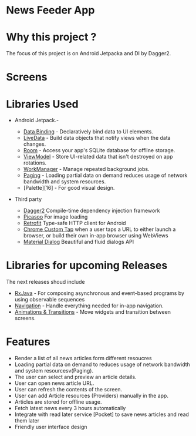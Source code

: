 # News Feeder App

# Why this project ?

The focus of this project is on Android Jetpacka and DI by Dagger2.

# Screens


# Libraries Used
* Android Jetpack.-
  * [Data Binding][1] - Declaratively bind  data to UI elements.
  * [LiveData][2] - Build data objects that notify views when the data changes.
  * [Room][3] - Access your app's SQLite database for offline storage.
  * [ViewModel][4] - Store UI-related data that isn't destroyed on app rotations.
  * [WorkManager][5] - Manage repeated background jobs.
  * [Paging][15] - Loading partial data on demand reduces usage of network bandwidth and system resources.
  * [Palette][16] - For good visual design.
  
* Third party
  * [Dagger2][6] Compile-time dependency injection framework
  * [Picasoo][7] For image loading
  * [Retrofit][8] Type-safe HTTP client for Android
  * [Chrome Custom Tap][10] when a user taps a URL to either launch a browser, or build their own in-app browser using WebViews
  * [Material Dialog][9] Beautiful and fluid dialogs API


 # Libraries for upcoming Releases
   The next releases shoud include
   * [RxJava][13] - For composing asynchronous and event-based programs by using observable sequences
   * [Navigation][11] - Handle everything needed for in-app navigation.
   * [Animations & Transitions][12] - Move widgets and transition between screens.

[1]: https://developer.android.com/topic/libraries/data-binding/
[2]: https://developer.android.com/topic/libraries/architecture/livedata
[3]: https://developer.android.com/topic/libraries/architecture/room
[4]: https://developer.android.com/topic/libraries/architecture/viewmodel
[5]: https://developer.android.com/topic/libraries/architecture/workmanager
[6]: https://google.github.io/dagger/users-guide
[7]: https://github.com/square/picasso
[8]: https://square.github.io/retrofit/
[9]: https://github.com/afollestad/material-dialogs
[10]: https://developer.chrome.com/multidevice/android/customtabs
[11]: https://developer.android.com/topic/libraries/architecture/navigation/
[12]: https://developer.android.com/training/animation/
[13]: https://github.com/ReactiveX/RxJava
[14]: https://getpocket.com/developer/
[15]: https://developer.android.com/topic/libraries/architecture/paging/
[15]: https://developer.android.com/training/material/palette-colors

 # Features
  * Render a list of all news articles form different resoucres
  * Loading partial data on demand to reduces usage of network bandwidth and system resourcesv(Paging).
  * The user can select and preview an article details.
  * User can open news article URL.
  * User can refresh the contents of the screen.
  * User can add Article resources (Providers) manually in the app.
  * Articles are stored for offline usage.
  * Fetch latest news every 3 hours automatically
  * Integrate with read later service [Pocket] to save news articles and read them later
  * Friendly user interface design
